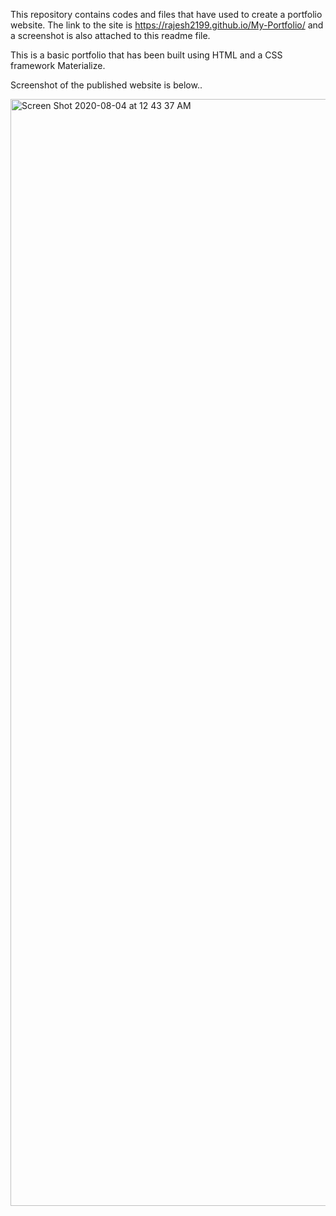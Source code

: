 This repository contains codes and files that have used to create a portfolio website. The link to the site is https://rajesh2199.github.io/My-Portfolio/ and a screenshot is also attached to this readme file.

This is a basic portfolio that has been built using HTML and a CSS framework Materialize.

Screenshot of the published website is below..

<img width="1771" alt="Screen Shot 2020-08-04 at 12 43 37 AM" src="https://user-images.githubusercontent.com/61152071/89261725-cc4f4780-d5eb-11ea-891e-e290cb1143f6.png">

